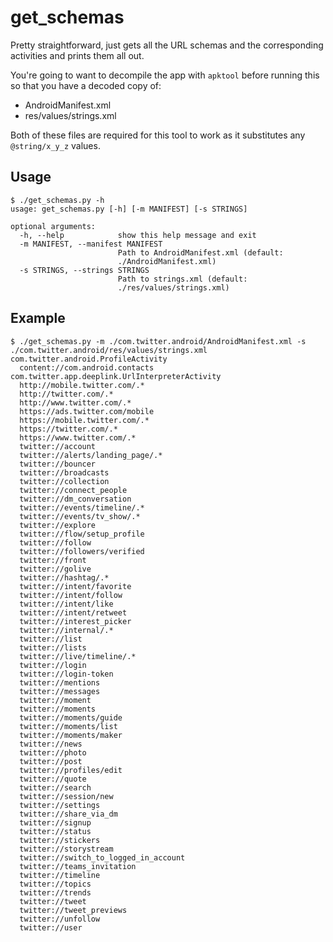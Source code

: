 # get_schemas

Pretty straightforward, just gets all the URL schemas and the corresponding activities and prints them all out.

You're going to want to decompile the app with `apktool` before running this so that you have a decoded copy of:

- AndroidManifest.xml
- res/values/strings.xml

Both of these files are required for this tool to work as it substitutes any `@string/x_y_z` values.

## Usage

```
$ ./get_schemas.py -h
usage: get_schemas.py [-h] [-m MANIFEST] [-s STRINGS]

optional arguments:
  -h, --help            show this help message and exit
  -m MANIFEST, --manifest MANIFEST
                        Path to AndroidManifest.xml (default:
                        ./AndroidManifest.xml)
  -s STRINGS, --strings STRINGS
                        Path to strings.xml (default:
                        ./res/values/strings.xml)
```

## Example

```
$ ./get_schemas.py -m ./com.twitter.android/AndroidManifest.xml -s ./com.twitter.android/res/values/strings.xml
com.twitter.android.ProfileActivity
  content://com.android.contacts
com.twitter.app.deeplink.UrlInterpreterActivity
  http://mobile.twitter.com/.*
  http://twitter.com/.*
  http://www.twitter.com/.*
  https://ads.twitter.com/mobile
  https://mobile.twitter.com/.*
  https://twitter.com/.*
  https://www.twitter.com/.*
  twitter://account
  twitter://alerts/landing_page/.*
  twitter://bouncer
  twitter://broadcasts
  twitter://collection
  twitter://connect_people
  twitter://dm_conversation
  twitter://events/timeline/.*
  twitter://events/tv_show/.*
  twitter://explore
  twitter://flow/setup_profile
  twitter://follow
  twitter://followers/verified
  twitter://front
  twitter://golive
  twitter://hashtag/.*
  twitter://intent/favorite
  twitter://intent/follow
  twitter://intent/like
  twitter://intent/retweet
  twitter://interest_picker
  twitter://internal/.*
  twitter://list
  twitter://lists
  twitter://live/timeline/.*
  twitter://login
  twitter://login-token
  twitter://mentions
  twitter://messages
  twitter://moment
  twitter://moments
  twitter://moments/guide
  twitter://moments/list
  twitter://moments/maker
  twitter://news
  twitter://photo
  twitter://post
  twitter://profiles/edit
  twitter://quote
  twitter://search
  twitter://session/new
  twitter://settings
  twitter://share_via_dm
  twitter://signup
  twitter://status
  twitter://stickers
  twitter://storystream
  twitter://switch_to_logged_in_account
  twitter://teams_invitation
  twitter://timeline
  twitter://topics
  twitter://trends
  twitter://tweet
  twitter://tweet_previews
  twitter://unfollow
  twitter://user
```
